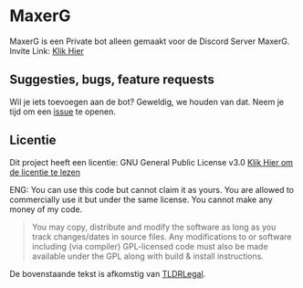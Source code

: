 # MaxerG
MaxerG is een Private bot alleen gemaakt voor de Discord Server MaxerG. Invite Link: [Klik Hier](https://discord.gg/69urKvj)

## Suggesties, bugs, feature requests
Wil je iets toevoegen aan de bot? Geweldig, we houden van dat. Neem je tijd om een [issue](https://github.com/GameFreakBaree/MaxerG/issues) te openen.

## Licentie
Dit project heeft een licentie: GNU General Public License v3.0 [Klik Hier om de licentie te lezen](https://github.com/GameFreakBaree/MaxerG/blob/master/LICENSE)

ENG: You can use this code but cannot claim it as yours. You are allowed to commercially use it but under the same license. You cannot make any money of my code.

> You may copy, distribute and modify the software as long as you track changes/dates in source files. Any modifications to or software including (via compiler) GPL-licensed code must also be made available under the GPL along with build & install instructions.

De bovenstaande tekst is afkomstig van [TLDRLegal](https://tldrlegal.com/license/gnu-general-public-license-v3-(gpl-3)).
